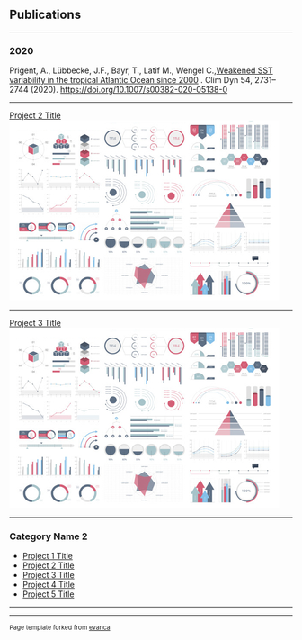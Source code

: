 ## Publications

---

### 2020


Prigent, A., Lübbecke, J.F., Bayr, T., Latif M., Wengel C.,[Weakened SST variability in the tropical Atlantic Ocean since 2000](https://doi.org/10.1007/s00382-020-05138-0) . Clim Dyn 54, 2731–2744 (2020). https://doi.org/10.1007/s00382-020-05138-0



---
[Project 2 Title](/pdf/sample_presentation.pdf)
<img src="images/dummy_thumbnail.jpg?raw=true"/>

---
[Project 3 Title](http://example.com/)
<img src="images/dummy_thumbnail.jpg?raw=true"/>

---

### Category Name 2

- [Project 1 Title](http://example.com/)
- [Project 2 Title](http://example.com/)
- [Project 3 Title](http://example.com/)
- [Project 4 Title](http://example.com/)
- [Project 5 Title](http://example.com/)

---




---
<p style="font-size:11px">Page template forked from <a href="https://github.com/evanca/quick-portfolio">evanca</a></p>
<!-- Remove above link if you don't want to attibute -->
